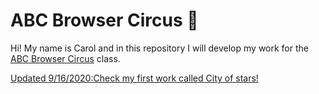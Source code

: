 # ABC Browser Circus 🎪

Hi! My name is Carol and in this repository I will develop my work for the [ABC Browser Circus](https://abc.leoneckert.com) class.

[Updated 9/16/2020:Check my first work called City of stars!](https://github.com/ql816/abc-student-repo/tree/master/projects/coding-foundation)
